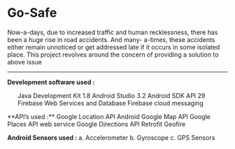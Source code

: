 # Go-Safe
Now-a-days, due to increased traffic and human recklessness, there has been a huge rise in road accidents. And many- a-times, these accidents either remain unnoticed or get addressed late if it occurs in some isolated place. This project revolves around the concern of providing a solution to above issue

<hr>

**Development software used :**

<ol>
Java Development Kit 1.8
Android Studio 3.2
Android SDK API 29
Firebase Web Services and Database
Firebase cloud messaging
</ol>
**API’s used :**
Google Location API
Android Google Map API
Google Places API web service
Google Directions API
Retrofit
Geofire

**Android Sensors used :**
a.	Accelerometer 
b.	Gyroscope
c.	GPS Sensors

